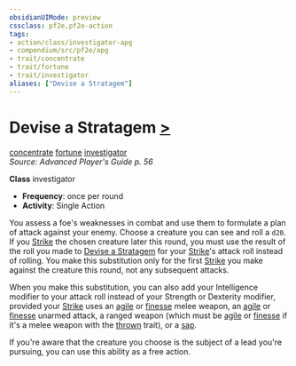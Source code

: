 ```yaml
---
obsidianUIMode: preview
cssclass: pf2e,pf2e-action
tags:
- action/class/investigator-apg
- compendium/src/pf2e/apg
- trait/concentrate
- trait/fortune
- trait/investigator
aliases: ["Devise a Stratagem"]
---
```

# Devise a Stratagem [>](../core-rulebook/chapter-9-playing-the-game.md#Actions "Single Action")
[concentrate](../traits/concentrate.md)  [fortune](../traits/fortune.md)  [investigator](../traits/investigator-apg.md)  
*Source: Advanced Player's Guide p. 56*  

**Class** investigator
- **Frequency**: once per round
- **Activity**: Single Action

You assess a foe's weaknesses in combat and use them to formulate a plan of attack against your enemy. Choose a creature you can see and roll a `d20`. If you [Strike](strike.md) the chosen creature later this round, you must use the result of the roll you made to [Devise a Stratagem](../../../..//TTRPGShare-Pathfinder-2E-Vault/rules/actions/devise-a-stratagem-apg.md) for your [Strike](strike.md)'s attack roll instead of rolling. You make this substitution only for the first [Strike](strike.md) you make against the creature this round, not any subsequent attacks.

When you make this substitution, you can also add your Intelligence modifier to your attack roll instead of your Strength or Dexterity modifier, provided your [Strike](strike.md) uses an [agile](../traits/agile.md) or [finesse](../traits/finesse.md) melee weapon, an [agile](../traits/agile.md) or [finesse](../traits/finesse.md) unarmed attack, a ranged weapon (which must be [agile](../traits/agile.md) or [finesse](../traits/finesse.md) if it's a melee weapon with the [thrown](../traits/thrown.md) trait), or a [sap](../../compendium/equipment/items/sap.md).

If you're aware that the creature you choose is the subject of a lead you're pursuing, you can use this ability as a free action.